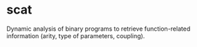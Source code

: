 # scat
Dynamic analysis of binary programs to retrieve function-related information (arity, type of parameters, coupling).
